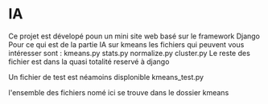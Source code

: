 # IA
Ce projet est dévelopé poun un mini site web basé sur le framework Django
Pour ce qui est de la partie IA sur kmeans les fichiers qui peuvent vous intéresser sont :
kmeans.py
stats.py
normalize.py
cluster.py
Le reste des fichier est dans la quasi totalité reservé à django 

Un fichier de test est néamoins displonible kmeans_test.py

l'ensemble des fichiers nomé ici se trouve dans le dossier kmeans
